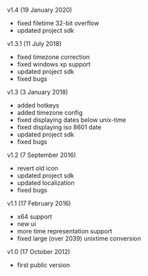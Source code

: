 v1.4 (19 January 2020)
- fixed filetime 32-bit overflow
- updated project sdk

v1.3.1 (11 July 2018)
- fixed timezone correction
- fixed windows xp support
- updated project sdk
- fixed bugs

v1.3 (3 January 2018)
- added hotkeys
- added timezone config
- fixed displaying dates below unix-time
- fixed displaying iso 8601 date
- updated project sdk
- fixed bugs

v1.2 (7 September 2016)
- revert old icon
- updated project sdk
- updated localization
- fixed bugs

v1.1 (17 February 2016)
- x64 support
- new ui
- more time representation support
- fixed large (over 2039) unixtime conversion

v1.0 (17 October 2012)
- first public version
